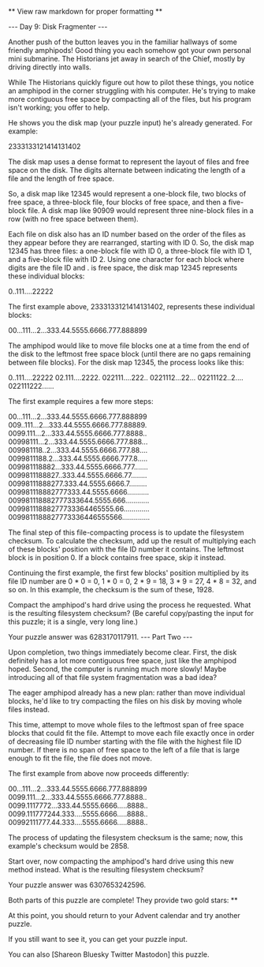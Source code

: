 ** View raw markdown for proper formatting **

--- Day 9: Disk Fragmenter ---

Another push of the button leaves you in the familiar hallways of some friendly
amphipods! Good thing you each somehow got your own personal mini submarine. The
Historians jet away in search of the Chief, mostly by driving directly into
walls.

While The Historians quickly figure out how to pilot these things, you notice an
amphipod in the corner struggling with his computer. He's trying to make more
contiguous free space by compacting all of the files, but his program isn't
working; you offer to help.

He shows you the disk map (your puzzle input) he's already generated. For
example:

2333133121414131402

The disk map uses a dense format to represent the layout of files and free space
on the disk. The digits alternate between indicating the length of a file and
the length of free space.

So, a disk map like 12345 would represent a one-block file, two blocks of free
space, a three-block file, four blocks of free space, and then a five-block
file. A disk map like 90909 would represent three nine-block files in a row
(with no free space between them).

Each file on disk also has an ID number based on the order of the files as they
appear before they are rearranged, starting with ID 0. So, the disk map 12345
has three files: a one-block file with ID 0, a three-block file with ID 1, and a
five-block file with ID 2. Using one character for each block where digits are
the file ID and . is free space, the disk map 12345 represents these individual
blocks:

0..111....22222

The first example above, 2333133121414131402, represents these individual
blocks:

00...111...2...333.44.5555.6666.777.888899

The amphipod would like to move file blocks one at a time from the end of the
disk to the leftmost free space block (until there are no gaps remaining between
file blocks). For the disk map 12345, the process looks like this:

0..111....22222 02.111....2222. 022111....222.. 0221112...22... 02211122..2....
022111222......

The first example requires a few more steps:

00...111...2...333.44.5555.6666.777.888899
009..111...2...333.44.5555.6666.777.88889.
0099.111...2...333.44.5555.6666.777.8888..
00998111...2...333.44.5555.6666.777.888...
009981118..2...333.44.5555.6666.777.88....
0099811188.2...333.44.5555.6666.777.8.....
009981118882...333.44.5555.6666.777.......
0099811188827..333.44.5555.6666.77........
00998111888277.333.44.5555.6666.7.........
009981118882777333.44.5555.6666...........
009981118882777333644.5555.666............
00998111888277733364465555.66.............
0099811188827773336446555566..............

The final step of this file-compacting process is to update the filesystem
checksum. To calculate the checksum, add up the result of multiplying each of
these blocks' position with the file ID number it contains. The leftmost block
is in position 0. If a block contains free space, skip it instead.

Continuing the first example, the first few blocks' position multiplied by its
file ID number are 0 * 0 = 0, 1 * 0 = 0, 2 * 9 = 18, 3 * 9 = 27, 4 * 8 = 32, and
so on. In this example, the checksum is the sum of these, 1928.

Compact the amphipod's hard drive using the process he requested. What is the
resulting filesystem checksum? (Be careful copy/pasting the input for this
puzzle; it is a single, very long line.)

Your puzzle answer was 6283170117911. --- Part Two ---

Upon completion, two things immediately become clear. First, the disk definitely
has a lot more contiguous free space, just like the amphipod hoped. Second, the
computer is running much more slowly! Maybe introducing all of that file system
fragmentation was a bad idea?

The eager amphipod already has a new plan: rather than move individual blocks,
he'd like to try compacting the files on his disk by moving whole files instead.

This time, attempt to move whole files to the leftmost span of free space blocks
that could fit the file. Attempt to move each file exactly once in order of
decreasing file ID number starting with the file with the highest file ID
number. If there is no span of free space to the left of a file that is large
enough to fit the file, the file does not move.

The first example from above now proceeds differently:

00...111...2...333.44.5555.6666.777.888899
0099.111...2...333.44.5555.6666.777.8888..
0099.1117772...333.44.5555.6666.....8888..
0099.111777244.333....5555.6666.....8888..
00992111777.44.333....5555.6666.....8888..

The process of updating the filesystem checksum is the same; now, this example's
checksum would be 2858.

Start over, now compacting the amphipod's hard drive using this new method
instead. What is the resulting filesystem checksum?

Your puzzle answer was 6307653242596.

Both parts of this puzzle are complete! They provide two gold stars: **

At this point, you should return to your Advent calendar and try another puzzle.

If you still want to see it, you can get your puzzle input.

You can also [Shareon Bluesky Twitter Mastodon] this puzzle.

